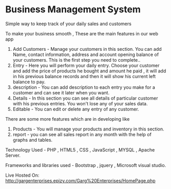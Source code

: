 # Business Management System
Simple way to keep track of your daily sales and customers

To make your business smooth , These are the main features in our web app

1) Add Customers - Manage your customers in this section. You can add Name, contact information, address and account opening balance of your customers. 
                   This is the first step you need to complete..
2) Entry -         Here you will perform your daily entry. Choose your customer and add the price of products he bought and amount he paid ,
                   it will add in his previous balance records and then it will show his current left balance to pay.
3) description -   You can add description to each entry you make for a customer and can see it later when you want.
4) Details  -      In this section you can see all details of particular customer with his previous entries. You won't lose any of your sales data.
5) Editable    -   You can edit or delete any entry of any customer.
                   
There are some more features which are in developing like
1) Products - You will manage your products and inventory in this section.
2) report - you can see all sales report in any month with the help of graphs and tables.

Technology Used - PHP , HTML5 , CSS , JavaScript , MYSQL , Apache Server. 

Frameworks and libraries used - Bootstrap , jquery , Microsoft visual studio. 

Live Hosted On: http://gargenterprises.epizy.com/Garg%20Enterprises/HomePage.php
